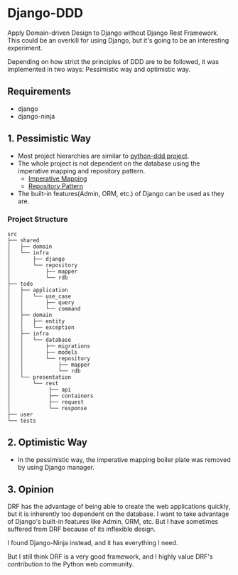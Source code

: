 # Django-DDD

Apply Domain-driven Design to Django without Django Rest Framework. 
This could be an overkill for using Django, but it's going to be an interesting experiment.

Depending on how strict the principles of DDD are to be followed, it was implemented in two ways: Pessimistic way and optimistic way.

## Requirements
- django
- django-ninja

## 1. Pessimistic Way
- Most project hierarchies are similar to [python-ddd project](https://github.com/qu3vipon/python-ddd).
- The whole project is not dependent on the database using the imperative mapping and repository pattern.
  - [Imperative Mapping](pessimistic/shared/infra/repository/mapper.py)
  - [Repository Pattern](pessimistic/todo/infra/database/repository/rdb.py)
- The built-in features(Admin, ORM, etc.) of Django can be used as they are.

### Project Structure
```
src
├── shared
│   ├── domain
│   └── infra
│       ├── django
│       └── repository
│           ├── mapper
│           └── rdb
├── todo
│   ├── application
│   │   └── use_case
│   │       ├── query
│   │       └── command
│   ├── domain
│   │   ├── entity
│   │   └── exception
│   ├── infra
│   │   └── database
│   │       ├── migrations
│   │       ├── models
│   │       └── repository
│   │           ├── mapper
│   │           └── rdb
│   └── presentation
│       └── rest
│            ├── api
│            ├── containers
│            ├── request
│            └── response
├── user
└── tests
```

## 2. Optimistic Way
- In the pessimistic way, the imperative mapping boiler plate was removed by using Django manager.

## 3. Opinion
DRF has the advantage of being able to create the web applications quickly, but it is inherently too dependent on the database. I want to take advantage of Django's built-in features like Admin, ORM, etc. But I have sometimes suffered from DRF because of its inflexible design.

I found Django-Ninja instead, and it has everything I need.

But I still think DRF is a very good framework, and I highly value DRF's contribution to the Python web community.
